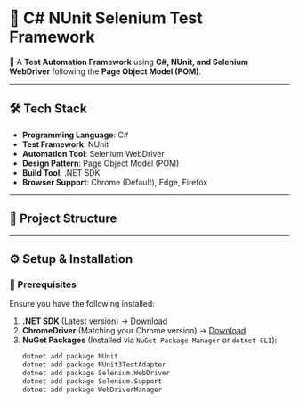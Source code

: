 # 📌 C# NUnit Selenium Test Framework

🚀 A **Test Automation Framework** using **C#, NUnit, and Selenium WebDriver** following the **Page Object Model (POM)**.

---

## 🛠️ Tech Stack
- **Programming Language**: C#
- **Test Framework**: NUnit  
- **Automation Tool**: Selenium WebDriver  
- **Design Pattern**: Page Object Model (POM)  
- **Build Tool**: .NET SDK  
- **Browser Support**: Chrome (Default), Edge, Firefox  

---

## 📂 Project Structure

---

## ⚙️ Setup & Installation
### 🔹 Prerequisites
Ensure you have the following installed:
1. **.NET SDK** (Latest version) → [Download](https://dotnet.microsoft.com/en-us/download)
2. **ChromeDriver** (Matching your Chrome version) → [Download](https://chromedriver.chromium.org/downloads)
3. **NuGet Packages** (Installed via `NuGet Package Manager` or `dotnet CLI`):
   ```sh
   dotnet add package NUnit
   dotnet add package NUnit3TestAdapter
   dotnet add package Selenium.WebDriver
   dotnet add package Selenium.Support
   dotnet add package WebDriverManager
